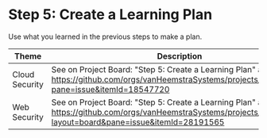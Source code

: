 # Step 5: Create a Learning Plan

Use what you learned in the previous steps to make a plan.

| Theme | Description |
| -- | -- |
| Cloud Security | See on Project Board: "Step 5: Create a Learning Plan" at https://github.com/orgs/vanHeemstraSystems/projects/9/views/1?pane=issue&itemId=18547720 |
| Web Security | See on Project Board: "Step 5: Create a Learning Plan" at https://github.com/orgs/vanHeemstraSystems/projects/16/views/1?layout=board&pane=issue&itemId=28191565 |
